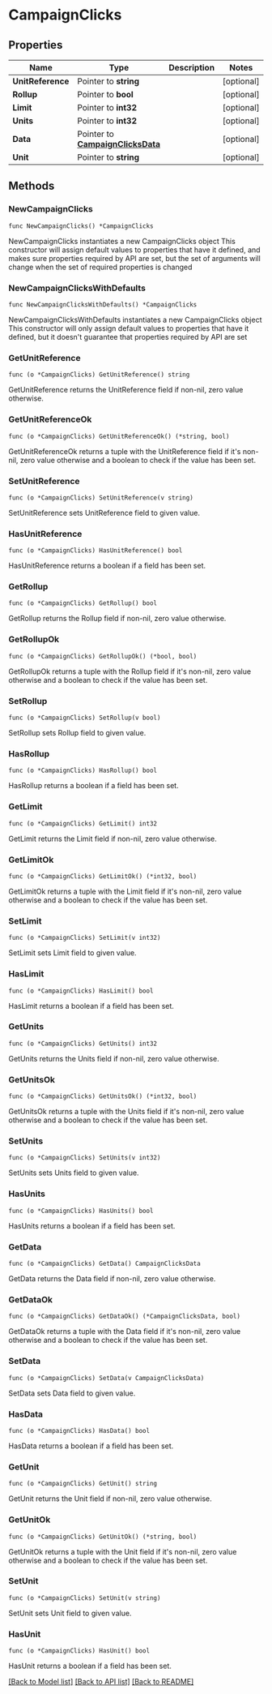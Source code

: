 # CampaignClicks

## Properties

Name | Type | Description | Notes
------------ | ------------- | ------------- | -------------
**UnitReference** | Pointer to **string** |  | [optional] 
**Rollup** | Pointer to **bool** |  | [optional] 
**Limit** | Pointer to **int32** |  | [optional] 
**Units** | Pointer to **int32** |  | [optional] 
**Data** | Pointer to [**CampaignClicksData**](CampaignClicksData.md) |  | [optional] 
**Unit** | Pointer to **string** |  | [optional] 

## Methods

### NewCampaignClicks

`func NewCampaignClicks() *CampaignClicks`

NewCampaignClicks instantiates a new CampaignClicks object
This constructor will assign default values to properties that have it defined,
and makes sure properties required by API are set, but the set of arguments
will change when the set of required properties is changed

### NewCampaignClicksWithDefaults

`func NewCampaignClicksWithDefaults() *CampaignClicks`

NewCampaignClicksWithDefaults instantiates a new CampaignClicks object
This constructor will only assign default values to properties that have it defined,
but it doesn't guarantee that properties required by API are set

### GetUnitReference

`func (o *CampaignClicks) GetUnitReference() string`

GetUnitReference returns the UnitReference field if non-nil, zero value otherwise.

### GetUnitReferenceOk

`func (o *CampaignClicks) GetUnitReferenceOk() (*string, bool)`

GetUnitReferenceOk returns a tuple with the UnitReference field if it's non-nil, zero value otherwise
and a boolean to check if the value has been set.

### SetUnitReference

`func (o *CampaignClicks) SetUnitReference(v string)`

SetUnitReference sets UnitReference field to given value.

### HasUnitReference

`func (o *CampaignClicks) HasUnitReference() bool`

HasUnitReference returns a boolean if a field has been set.

### GetRollup

`func (o *CampaignClicks) GetRollup() bool`

GetRollup returns the Rollup field if non-nil, zero value otherwise.

### GetRollupOk

`func (o *CampaignClicks) GetRollupOk() (*bool, bool)`

GetRollupOk returns a tuple with the Rollup field if it's non-nil, zero value otherwise
and a boolean to check if the value has been set.

### SetRollup

`func (o *CampaignClicks) SetRollup(v bool)`

SetRollup sets Rollup field to given value.

### HasRollup

`func (o *CampaignClicks) HasRollup() bool`

HasRollup returns a boolean if a field has been set.

### GetLimit

`func (o *CampaignClicks) GetLimit() int32`

GetLimit returns the Limit field if non-nil, zero value otherwise.

### GetLimitOk

`func (o *CampaignClicks) GetLimitOk() (*int32, bool)`

GetLimitOk returns a tuple with the Limit field if it's non-nil, zero value otherwise
and a boolean to check if the value has been set.

### SetLimit

`func (o *CampaignClicks) SetLimit(v int32)`

SetLimit sets Limit field to given value.

### HasLimit

`func (o *CampaignClicks) HasLimit() bool`

HasLimit returns a boolean if a field has been set.

### GetUnits

`func (o *CampaignClicks) GetUnits() int32`

GetUnits returns the Units field if non-nil, zero value otherwise.

### GetUnitsOk

`func (o *CampaignClicks) GetUnitsOk() (*int32, bool)`

GetUnitsOk returns a tuple with the Units field if it's non-nil, zero value otherwise
and a boolean to check if the value has been set.

### SetUnits

`func (o *CampaignClicks) SetUnits(v int32)`

SetUnits sets Units field to given value.

### HasUnits

`func (o *CampaignClicks) HasUnits() bool`

HasUnits returns a boolean if a field has been set.

### GetData

`func (o *CampaignClicks) GetData() CampaignClicksData`

GetData returns the Data field if non-nil, zero value otherwise.

### GetDataOk

`func (o *CampaignClicks) GetDataOk() (*CampaignClicksData, bool)`

GetDataOk returns a tuple with the Data field if it's non-nil, zero value otherwise
and a boolean to check if the value has been set.

### SetData

`func (o *CampaignClicks) SetData(v CampaignClicksData)`

SetData sets Data field to given value.

### HasData

`func (o *CampaignClicks) HasData() bool`

HasData returns a boolean if a field has been set.

### GetUnit

`func (o *CampaignClicks) GetUnit() string`

GetUnit returns the Unit field if non-nil, zero value otherwise.

### GetUnitOk

`func (o *CampaignClicks) GetUnitOk() (*string, bool)`

GetUnitOk returns a tuple with the Unit field if it's non-nil, zero value otherwise
and a boolean to check if the value has been set.

### SetUnit

`func (o *CampaignClicks) SetUnit(v string)`

SetUnit sets Unit field to given value.

### HasUnit

`func (o *CampaignClicks) HasUnit() bool`

HasUnit returns a boolean if a field has been set.


[[Back to Model list]](../README.md#documentation-for-models) [[Back to API list]](../README.md#documentation-for-api-endpoints) [[Back to README]](../README.md)



